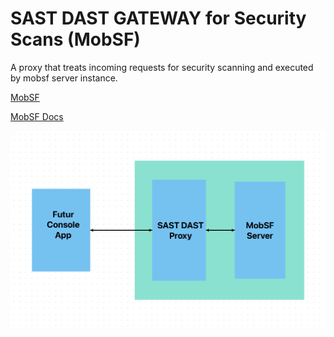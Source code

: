 # SAST DAST GATEWAY for Security Scans (MobSF)

A proxy that treats incoming requests for security scanning and executed by mobsf server instance.

[MobSF](https://github.com/MobSF/Mobile-Security-Framework-MobSF)

[MobSF Docs](https://mobsf.github.io/docs/)

![SAST-DAST Module](https://raw.githubusercontent.com/RELAI-Network/docs/main/archi/sast-dast.png)
